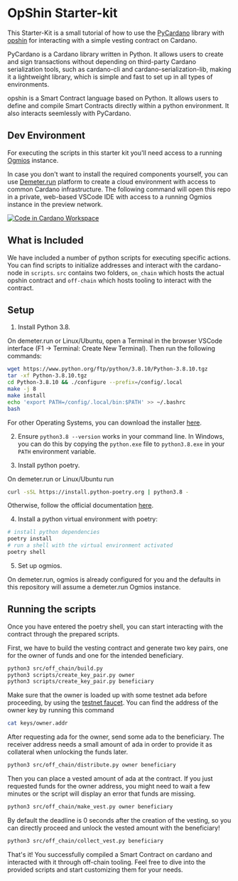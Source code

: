 # OpShin Starter-kit

This Starter-Kit is a small tutorial of how to use the [PyCardano](https://github.com/Python-Cardano/pycardano) library 
with [opshin](https://github.com/OpShin/opshin) for interacting with a simple vesting contract on Cardano.

PyCardano is a Cardano library written in Python. It allows users to create and sign transactions without depending on third-party Cardano serialization tools, such as cardano-cli and cardano-serialization-lib, making it a lightweight library, which is simple and fast to set up in all types of environments.

opshin is a Smart Contract language based on Python. It allows users to define and compile Smart Contracts directly within a python environment.
It also interacts seemlessly with PyCardano.

## Dev Environment

For executing the scripts in this starter kit you'll need access to a running [Ogmios](https://ogmios.dev/) instance.

In case you don't want to install the required components yourself, you can use [Demeter.run](https://demeter.run) platform to create a cloud environment with access to common Cardano infrastructure. The following command will open this repo in a private, web-based VSCode IDE with access to a running Ogmios instance in the preview network.

[![Code in Cardano Workspace](https://demeter.run/code/badge.svg)](https://demeter.run/code?repository=https://github.com/opshin/opshin-starter-kit&template=python)


## What is Included

We have included a number of python scripts for executing specific actions.
You can find scripts to initialize addresses and interact with the cardano-node in `scripts`.
`src` contains two folders, `on_chain` which hosts the actual opshin contract and `off-chain` which
hosts tooling to interact with the contract.


## Setup


1. Install Python 3.8.

On demeter.run or Linux/Ubuntu, open a Terminal in the browser VSCode interface (F1 -> Terminal: Create New Terminal). Then run the following commands:
```bash
wget https://www.python.org/ftp/python/3.8.10/Python-3.8.10.tgz
tar -xf Python-3.8.10.tgz
cd Python-3.8.10 && ./configure --prefix=/config/.local
make -j 8
make install
echo 'export PATH=/config/.local/bin:$PATH' >> ~/.bashrc
bash
```

For other Operating Systems, you can download the installer [here](https://www.python.org/downloads/release/python-3810/).

2. Ensure `python3.8 --version` works in your command line.
In Windows, you can do this by copying the `python.exe` file to `python3.8.exe` in your `PATH` environment variable.

3. Install python poetry.

On demeter.run or Linux/Ubuntu run 
```bash
curl -sSL https://install.python-poetry.org | python3.8 -
```

Otherwise, follow the official documentation [here](https://python-poetry.org/docs/#installation).


4. Install a python virtual environment with poetry:
```bash
# install python dependencies
poetry install
# run a shell with the virtual environment activated
poetry shell
```

5. Set up ogmios. 

On demeter.run, ogmios is already configured for you and the defaults in this repository will assume a demeter.run Ogmios instance.

## Running the scripts

Once you have entered the poetry shell, you can start interacting with the contract through the prepared scripts.

First, we have to build the vesting contract and generate two key pairs, one for the
owner of funds and one for the intended beneficiary.

```bash
python3 src/off_chain/build.py
python3 scripts/create_key_pair.py owner
python3 scripts/create_key_pair.py beneficiary
```

Make sure that the owner is loaded up with some testnet ada before proceeding,
by using the [testnet faucet](https://docs.cardano.org/cardano-testnet/tools/faucet).
You can find the address of the owner key by running this command

```bash
cat keys/owner.addr
```

After requesting ada for the owner, send some ada to the beneficiary. The receiver address needs a small amount of ada
in order to provide it as collateral when unlocking the funds later.

```bash
python3 src/off_chain/distribute.py owner beneficiary 
```

Then you can place a vested amount of ada at the contract.
If you just requested funds for the owner address, you might need to wait a few minutes or the script will display an error that funds are missing.


```bash
python3 src/off_chain/make_vest.py owner beneficiary 
```

By default the deadline is 0 seconds after the creation of the vesting, so you can directly proceed and unlock
the vested amount with the beneficiary!

```bash
python3 src/off_chain/collect_vest.py beneficiary
```

That's it! You successfully compiled a Smart Contract on cardano and interacted with it through off-chain tooling.
Feel free to dive into the provided scripts and start customizing them for your needs.
